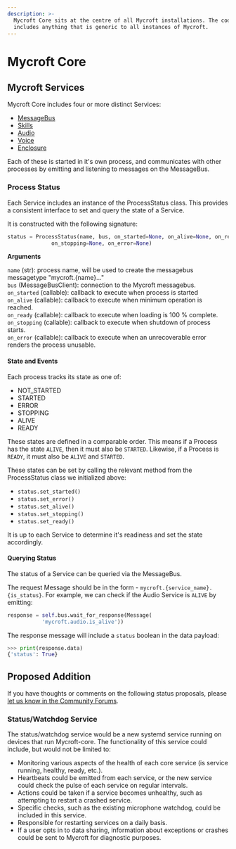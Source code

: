 ```yaml
---
description: >-
  Mycroft Core sits at the centre of all Mycroft installations. The code itself
  includes anything that is generic to all instances of Mycroft.
---
```


# Mycroft Core

## Mycroft Services

Mycroft Core includes four or more distinct Services:

* [MessageBus](message-bus.md)
* [Skills](https://github.com/MycroftAI/documentation/tree/4a8ffa3702e64c9411fb0ba4239a61d1cca506ab/docs/mycroft-technologies/mycroft-core/skills-service.md)
* [Audio](services/audio-service.md)
* [Voice](https://github.com/MycroftAI/documentation/tree/4a8ffa3702e64c9411fb0ba4239a61d1cca506ab/docs/mycroft-technologies/mycroft-core/voice-service.md)
* [Enclosure](https://github.com/MycroftAI/documentation/tree/4a8ffa3702e64c9411fb0ba4239a61d1cca506ab/docs/mycroft-technologies/mycroft-core/enclosures.md)

Each of these is started in it's own process, and communicates with other processes by emitting and listening to messages on the MessageBus.

### Process Status

Each Service includes an instance of the ProcessStatus class. This provides a consistent interface to set and query the state of a Service.

It is constructed with the following signature:

```python
status = ProcessStatus(name, bus, on_started=None, on_alive=None, on_ready=None,
              on_stopping=None, on_error=None)
```

**Arguments**

`name` \(str\): process name, will be used to create the messagebus messagetype "mycroft.{name}..."  
`bus` \(MessageBusClient\): connection to the Mycroft messagebus.  
`on_started` \(callable\): callback to execute when process is started  
`on_alive` \(callable\): callback to execute when minimum operation is reached.  
`on_ready` \(callable\): callback to execute when loading is 100 % complete.  
`on_stopping` \(callable\): callback to execute when shutdown of process starts.  
`on_error` \(callable\): callback to execute when an unrecoverable error renders the process unusable.

#### State and Events

Each process tracks its state as one of:

* NOT\_STARTED
* STARTED
* ERROR
* STOPPING
* ALIVE
* READY

These states are defined in a comparable order. This means if a Process has the state `ALIVE`, then it must also be `STARTED`. Likewise, if a Process is `READY`, it must also be `ALIVE` and `STARTED`.

These states can be set by calling the relevant method from the ProcessStatus class we initialized above:

* `status.set_started()`
* `status.set_error()`
* `status.set_alive()`
* `status.set_stopping()`
* `status.set_ready()`

It is up to each Service to determine it's readiness and set the state accordingly.

#### Querying Status

The status of a Service can be queried via the MessageBus.

The request Message should be in the form - `mycroft.{service_name}.{is_status}`. For example, we can check if the Audio Service is `ALIVE` by emitting:

```python
response = self.bus.wait_for_response(Message(
           'mycroft.audio.is_alive'))
```

The response message will include a `status` boolean in the data payload:

```python
>>> print(response.data)
{'status': True}
```

## Proposed Addition

If you have thoughts or comments on the following status proposals, please [let us know in the Community Forums](https://community.mycroft.ai/t/dev-sync-2020-08-18/9283/4).

### Status/Watchdog Service

The status/watchdog service would be a new systemd service running on devices that run Mycroft-core. The functionality of this service could include, but would not be limited to:

* Monitoring various aspects of the health of each core service \(is service running, healthy, ready, etc.\).  
* Heartbeats could be emitted from each service, or the new service could check the pulse of each service on regular intervals.  
* Actions could be taken if a service becomes unhealthy, such as attempting to restart a crashed service.  
* Specific checks, such as the existing microphone watchdog, could be included in this service. 
* Responsible for restarting services on a daily basis.  
* If a user opts in to data sharing, information about exceptions or crashes could be sent to Mycroft for diagnostic purposes.

